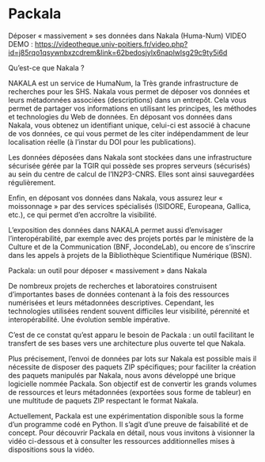 # Packala
 Déposer « massivement » ses données dans Nakala (Huma-Num)
 VIDEO DEMO : https://videotheque.univ-poitiers.fr/video.php?id=j85rqo1qsywnbxzcdrem&link=62bedosjylx6naplwlsg29c9ty5i6d
 
 Qu’est-ce que Nakala ?

NAKALA est un service de HumaNum, la Très grande infrastructure de recherches pour les SHS. Nakala vous permet de déposer vos données et leurs métadonnées associées (descriptions) dans un entrepôt. Cela vous permet de partager vos informations en utilisant les principes, les méthodes et technologies du Web de données. En déposant vos données dans Nakala, vous obtenez un identifiant unique, celui-ci est associé à chacune de vos données, ce qui vous permet de les citer indépendamment de leur localisation réelle (à l’instar du DOI pour les publications).

Les données déposées dans Nakala sont stockées dans une infrastructure sécurisée gérée par la TGIR qui possède ses propres serveurs (sécurisés) au sein du centre de calcul de l’IN2P3-CNRS. Elles sont ainsi sauvegardées régulièrement.

Enfin, en déposant vos données dans Nakala, vous assurez leur « moissonnage » par des services spécialisés (ISIDORE, Europeana, Gallica, etc.), ce qui permet d’en accroître la visibilité.

L’exposition des données dans NAKALA permet aussi d’envisager l’interopérabilité, par exemple avec des projets portés par le ministère de la Culture et de la Communication (BNF, JocondeLab), ou encore de s’inscrire dans les appels à projets de la Bibliothèque Scientifique Numérique (BSN).

Packala: un outil pour déposer « massivement » dans Nakala

De nombreux projets de recherches et laboratoires construisent d’importantes bases de données contenant à la fois des ressources numérisées et leurs métadonnées descriptives. Cependant, les technologies utilisées rendent souvent difficiles leur visibilité, pérennité et interopérabilité. Une évolution semble impérative.

C’est de ce constat qu’est apparu le besoin de Packala : un outil facilitant le transfert de ses bases vers une architecture plus ouverte tel que Nakala.

Plus précisement, l’envoi de données par lots sur Nakala est possible mais il nécessite de disposer des paquets ZIP spécifiques; pour faciliter la création des paquets manipulés par Nakala, nous avons développé une brique logicielle nommée Packala. Son objectif est de convertir les grands volumes de ressources et leurs métadonnées (exportées sous forme de tableur) en une multitude de paquets ZIP respectant le format Nakala.

Actuellement, Packala est une expérimentation disponible sous la forme d’un programme codé en Python. Il s’agit d’une preuve de faisabilité et de concept. Pour découvrir Packala en détail, nous vous invitons à visionner la vidéo ci-dessous et à consulter les ressources additionnelles mises à dispositions sous la vidéo.
